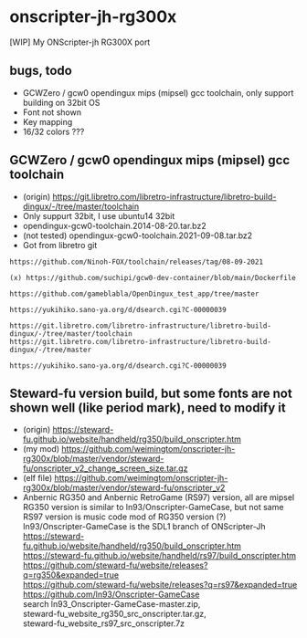 # onscripter-jh-rg300x
[WIP] My ONScripter-jh RG300X port

## bugs, todo  
* GCWZero / gcw0 opendingux mips (mipsel) gcc toolchain, only support building on 32bit OS    
* Font not shown
* Key mapping  
* 16/32 colors ???  

## GCWZero / gcw0 opendingux mips (mipsel) gcc toolchain  
* (origin) https://git.libretro.com/libretro-infrastructure/libretro-build-dingux/-/tree/master/toolchain  
* Only suppurt 32bit, I use ubuntu14 32bit
* opendingux-gcw0-toolchain.2014-08-20.tar.bz2
* (not tested) opendingux-gcw0-toolchain.2021-09-08.tar.bz2
* Got from libretro git  
```
https://github.com/Ninoh-FOX/toolchain/releases/tag/08-09-2021

(x) https://github.com/suchipi/gcw0-dev-container/blob/main/Dockerfile

https://github.com/gameblabla/OpenDingux_test_app/tree/master

https://yukihiko.sano-ya.org/d/dsearch.cgi?C-00000039

https://git.libretro.com/libretro-infrastructure/libretro-build-dingux/-/tree/master/toolchain
https://git.libretro.com/libretro-infrastructure/libretro-build-dingux/-/tree/master

https://yukihiko.sano-ya.org/d/dsearch.cgi?C-00000039
```

## Steward-fu version build, but some fonts are not shown well (like period mark), need to modify it  
* (origin) https://steward-fu.github.io/website/handheld/rg350/build_onscripter.htm   
* (my mod) https://github.com/weimingtom/onscripter-jh-rg300x/blob/master/vendor/steward-fu/onscripter_v2_change_screen_size.tar.gz
* (elf file) https://github.com/weimingtom/onscripter-jh-rg300x/blob/master/vendor/steward-fu/onscripter_v2  
* Anbernic RG350 and Anbernic RetroGame (RS97) version, all are mipsel  
RG350 version is similar to ln93/Onscripter-GameCase, but not same  
RS97 version is music code mod of RG350 version (?)  
ln93/Onscripter-GameCase is the SDL1 branch of ONScripter-Jh  
https://steward-fu.github.io/website/handheld/rg350/build_onscripter.htm  
https://steward-fu.github.io/website/handheld/rs97/build_onscripter.htm  
https://github.com/steward-fu/website/releases?q=rg350&expanded=true  
https://github.com/steward-fu/website/releases?q=rs97&expanded=true  
https://github.com/ln93/Onscripter-GameCase  
search ln93_Onscripter-GameCase-master.zip,   
steward-fu_website_rg350_src_onscripter.tar.gz,   
steward-fu_website_rs97_src_onscripter.7z
